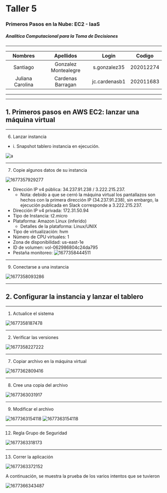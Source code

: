 # Taller 5

### Primeros Pasos en la Nube: EC2 - IaaS

##### Analítica Computacional para la Toma de Decisiones

---

|     Nombres      |      Apellidos       |     Login     |  Codigo   |
| :--------------: | :------------------: | :-----------: | :-------: |
|     Santiago     | Gonzalez Montealegre | s.gonzalez35  | 202012274 |
| Juliana Carolina |  Cardenas Barragan   | jc.cardenasb1 | 202011683 |

---

---

## 1. Primeros pasos en AWS EC2: lanzar una máquina virtual

---

6. Lanzar instancia

- i. Snapshot tablero instancia en ejecución.

![a](image/Taller5-Soluci%C3%B3n/1677187092917.png)

---

7.  Copie algunos datos de su instancia

![1677357929277](image/Taller5-Solución/1677357929277.png)

- Dirección IP v4 pública: 34.237.91.238 / 3.222.215.237.
  - Nota: debido a que se cerró la máquina virtual los pantallazos son hechos con la primera dirección IP (34.237.91.238), sin embargo, la ejecución publicada en Slack corresponde a 3.222.215.237.
- Dirección IP v4 privada: 172.31.50.94
- Tipo de Instancia: t2.micro
- Plataforma: Amazon Linux (inferido)
  - Detalles de la plataforma: Linux/UNIX
- Tipo de virtualización: hvm
- Número de CPU virtuales: 1
- Zona de disponibilidad: us-east-1e
- ID de volumen: vol-062986804c24da795
- Pestaña monitoreo: ![1677358444511](image/Taller5-Solución/1677358444511.png)

---

9. Conectarse a una instancia

![1677358093286](image/Taller5-Solución/1677358093286.png)

---

## 2. Configurar la instancia y lanzar el tablero

---

1. Actualice el sistema

![1677358187478](image/Taller5-Solución/1677358187478.png)

---

2. Verificar las versiones

![1677358227222](image/Taller5-Solución/1677358227222.png)

---

7. Copiar archivo en la máquina virtual

![1677362809416](image/Taller5-Solución/1677362809416.png)

---

8. Cree una copia del archivo

![1677363031917](image/Taller5-Solución/1677363031917.png)

---

9. Modificar el archivo

![1677363154118](image/Taller5-Solución/1677363147559.png)
![1677363154118](image/Taller5-Solución/1677363154118.png)

---

12. Regla Grupo de Seguridad

![1677363318173](image/Taller5-Solución/1677363318173.png)

---

13. Correr la aplicación

![1677363372152](image/Taller5-Solución/1677363372152.png)

A continuación, se muestra la prueba de los varios intentos que se tuvieron

![1677366343487](image/Taller5-Solución/1677366343487.png)
